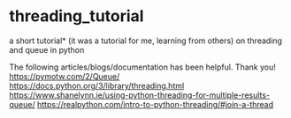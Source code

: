 # threading_tutorial
a short tutorial* (it was a tutorial for me, learning from others) on threading and queue in python

The following articles/blogs/documentation has been helpful. Thank you!
https://pymotw.com/2/Queue/
https://docs.python.org/3/library/threading.html
https://www.shanelynn.ie/using-python-threading-for-multiple-results-queue/
https://realpython.com/intro-to-python-threading/#join-a-thread
